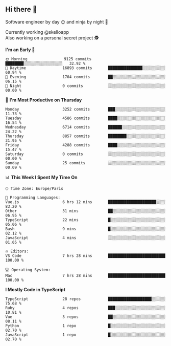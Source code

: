 ## Hi there 👋

Software engineer by day 🌞 and ninja by night 🌝

Currently working @skelloapp <br>
Also working on a personal secret project 🕵️

<!--START_SECTION:waka-->
**I'm an Early 🐤** 

```text
🌞 Morning                9125 commits        ████████░░░░░░░░░░░░░░░░░   32.92 % 
🌆 Daytime                16893 commits       ███████████████░░░░░░░░░░   60.94 % 
🌃 Evening                1704 commits        ██░░░░░░░░░░░░░░░░░░░░░░░   06.15 % 
🌙 Night                  0 commits           ░░░░░░░░░░░░░░░░░░░░░░░░░   00.00 % 
```
📅 **I'm Most Productive on Thursday** 

```text
Monday                   3252 commits        ███░░░░░░░░░░░░░░░░░░░░░░   11.73 % 
Tuesday                  4586 commits        ████░░░░░░░░░░░░░░░░░░░░░   16.54 % 
Wednesday                6714 commits        ██████░░░░░░░░░░░░░░░░░░░   24.22 % 
Thursday                 8857 commits        ████████░░░░░░░░░░░░░░░░░   31.95 % 
Friday                   4288 commits        ████░░░░░░░░░░░░░░░░░░░░░   15.47 % 
Saturday                 0 commits           ░░░░░░░░░░░░░░░░░░░░░░░░░   00.00 % 
Sunday                   25 commits          ░░░░░░░░░░░░░░░░░░░░░░░░░   00.09 % 
```


📊 **This Week I Spent My Time On** 

```text
🕑︎ Time Zone: Europe/Paris

💬 Programming Languages: 
Vue.js                   6 hrs 12 mins       █████████████████████░░░░   83.20 % 
Other                    31 mins             ██░░░░░░░░░░░░░░░░░░░░░░░   06.95 % 
TypeScript               22 mins             █░░░░░░░░░░░░░░░░░░░░░░░░   05.06 % 
Bash                     9 mins              █░░░░░░░░░░░░░░░░░░░░░░░░   02.12 % 
JavaScript               4 mins              ░░░░░░░░░░░░░░░░░░░░░░░░░   01.05 % 

🔥 Editors: 
VS Code                  7 hrs 28 mins       █████████████████████████   100.00 % 

💻 Operating System: 
Mac                      7 hrs 28 mins       █████████████████████████   100.00 % 
```

**I Mostly Code in TypeScript** 

```text
TypeScript               28 repos            ███████████████████░░░░░░   75.68 % 
Ruby                     4 repos             ███░░░░░░░░░░░░░░░░░░░░░░   10.81 % 
Vue                      3 repos             ██░░░░░░░░░░░░░░░░░░░░░░░   08.11 % 
Python                   1 repo              █░░░░░░░░░░░░░░░░░░░░░░░░   02.70 % 
JavaScript               1 repo              █░░░░░░░░░░░░░░░░░░░░░░░░   02.70 % 
```




<!--END_SECTION:waka-->

<!--
**antoinelncl/antoinelncl** is a ✨ _special_ ✨ repository because its `README.md` (this file) appears on your GitHub profile.

Here are some ideas to get you started:

- 🔭 I’m currently working on ...
- 🌱 I’m currently learning ...
- 👯 I’m looking to collaborate on ...
- 🤔 I’m looking for help with ...
- 💬 Ask me about ...
- 📫 How to reach me: ...
- 😄 Pronouns: ...
- ⚡ Fun fact: ...
-->
